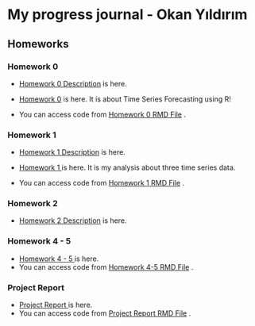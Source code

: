 # My progress journal - Okan Yıldırım

## Homeworks 

### Homework 0
 
 + [Homework 0 Description](https://bu-ie-360.github.io/spring21-okanyildirimm/Homeworks/Homework%200/IE360_Spring21_Homework0.pdf) is here. 
 
 + [Homework 0](https://bu-ie-360.github.io/spring21-okanyildirimm/Homeworks/Homework%200/Homework%200.html) is here. It is about Time Series Forecasting using R!

 + You can access code from [Homework 0 RMD File](https://bu-ie-360.github.io/spring21-okanyildirimm/Homeworks/Homework%200/Homework%200.Rmd) . 

### Homework 1

 + [Homework 1 Description](https://bu-ie-360.github.io/spring21-okanyildirimm/Homeworks/Homework%201/IE360_Fall20_HW1.pdf) is here.  

 + [Homework 1 ](https://bu-ie-360.github.io/spring21-okanyildirimm/Homeworks/Homework%201/Homework-1.html) is here. It is my analysis about three time series data.

 + You can access code from [Homework 1 RMD File](https://bu-ie-360.github.io/spring21-okanyildirimm/Homeworks/Homework%201/Homework%201.Rmd) .

### Homework 2
 
 + [Homework 2 Description](https://bu-ie-360.github.io/spring21-okanyildirimm/Homeworks/Homework%202/IE360_Spring21_HW2.pdf) is here.  

### Homework 4 - 5

+ [Homework 4 - 5 ](https://bu-ie-360.github.io/spring21-okanyildirimm/Homeworks/Homework%204-5/HW45GROUP14%20(1).html) is here.
+ You can access code from [Homework 4-5 RMD File](https://bu-ie-360.github.io/spring21-okanyildirimm/Homeworks/Homework%204-5/HW4-5%20GROUP14%20(1).Rmd) .

### Project Report

+ [Project Report ](https://bu-ie-360.github.io/spring21-okanyildirimm/Project%20-%20Group%2014/Project-Report-Group14.html) is here.
+ You can access code from [Project Report RMD File](https://bu-ie-360.github.io/spring21-okanyildirimm/Project%20-%20Group%2014/Project%20Report%20Group14.Rmd) .
